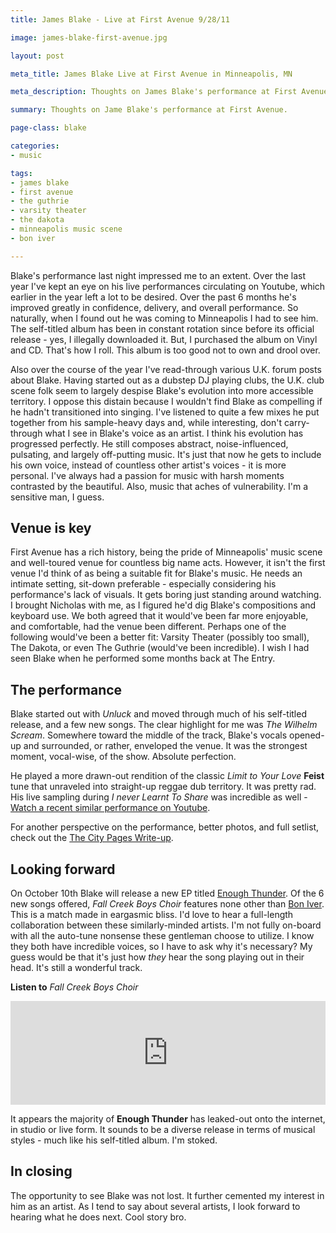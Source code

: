 ```yaml
---
title: James Blake - Live at First Avenue 9/28/11

image: james-blake-first-avenue.jpg

layout: post

meta_title: James Blake Live at First Avenue in Minneapolis, MN

meta_description: Thoughts on James Blake's performance at First Avenue in Downtown Minneapolis on Wednesday, September 28th, 2011

summary: Thoughts on Jame Blake's performance at First Avenue.

page-class: blake

categories: 
- music

tags:
- james blake
- first avenue
- the guthrie
- varsity theater
- the dakota
- minneapolis music scene
- bon iver

---
```


Blake's performance last night impressed me to an extent. Over the last year I've kept an eye on his live performances circulating on Youtube, which earlier in the year left a lot to be desired. Over the past 6 months he's improved greatly in confidence, delivery, and overall performance. So naturally, when I found out he was coming to Minneapolis I had to see him. The self-titled album has been in constant rotation since before its official release - yes, I illegally downloaded it. But, I purchased the album on Vinyl and CD. That's how I roll. This album is too good not to own and drool over.

Also over the course of the year I've read-through various U.K. forum posts about Blake. Having started out as a dubstep DJ playing clubs, the U.K. club scene folk seem to largely despise Blake's evolution into more accessible territory. I oppose this distain because I wouldn't find Blake as compelling if he hadn't transitioned into singing. I've listened to quite a few mixes he put together from his sample-heavy days and, while interesting, don't carry-through what I see in Blake's voice as an artist. I think his evolution has progressed perfectly. He still composes abstract, noise-influenced, pulsating, and largely off-putting music. It's just that now he gets to include his own voice, instead of countless other artist's voices - it is more personal. I've always had a passion for music with harsh moments contrasted by the beautiful. Also, music that aches of vulnerability. I'm a sensitive man, I guess.

## Venue is key
First Avenue has a rich history, being the pride of Minneapolis' music scene and well-toured venue for countless big name acts. However, it isn't the first venue I'd think of as being a suitable fit for Blake's music. He needs an intimate setting, sit-down preferable - especially considering his performance's lack of visuals. It gets boring just standing around watching. I brought Nicholas with me, as I figured he'd dig Blake's compositions and keyboard use. We both agreed that it would've been far more enjoyable, and comfortable, had the venue been different. Perhaps one of the following would've been a better fit: Varsity Theater (possibly too small), The Dakota, or even The Guthrie (would've been incredible). I wish I had seen Blake when he performed some months back at The Entry.

## The performance
Blake started out with *Unluck* and moved through much of his self-titled release, and a few new songs. The clear highlight for me was *The Wilhelm Scream*. Somewhere toward the middle of the track, Blake's vocals opened-up and surrounded, or rather, enveloped the venue. It was the strongest moment, vocal-wise, of the show. Absolute perfection.

He played a more drawn-out rendition of the classic *Limit to Your Love* **Feist** tune that unraveled into straight-up reggae dub territory. It was pretty rad. His live sampling during *I never Learnt To Share* was incredible as well - <a href="http://www.youtube.com/watch?v=CqY2qcQYjy0" title="Live Sampled I Never Learnt to Share">Watch a recent similar performance on Youtube</a>.

For another perspective on the performance, better photos, and full setlist, check out the <a href="http://blogs.citypages.com/gimmenoise/2011/09/james_blake_at_first_avenue.php" title="City Pages James Blake Performance write-up">The City Pages Write-up</a>.

## Looking forward
On October 10th Blake will release a new EP titled <a href="http://prettymuchamazing.com/music/stream/james-blake-enough-thunder-kcrw-session" title="James Blake - Enough Thunder">Enough Thunder</a>. Of the 6 new songs offered, *Fall Creek Boys Choir* features none other than <a href="http://boniver.org/" title="Bon Iver">Bon Iver</a>. This is a match made in eargasmic bliss. I'd love to hear a full-length collaboration between these similarly-minded artists. I'm not fully on-board with all the auto-tune nonsense these gentleman choose to utilize. I know they both have incredible voices, so I have to ask why it's necessary? My guess would be that it's just how *they* hear the song playing out in their head. It's still a wonderful track.

**Listen to** *Fall Creek Boys Choir*

<iframe width="100%" height="166" scrolling="no" frameborder="no" src="https://w.soundcloud.com/player/?url=https%3A//api.soundcloud.com/tracks/22223885&amp;color=ff5500&amp;auto_play=false&amp;hide_related=false&amp;show_comments=true&amp;show_user=true&amp;show_reposts=false;&show_artwork=false"></iframe>

It appears the majority of **Enough Thunder** has leaked-out onto the internet, in studio or live form. It sounds to be a diverse release in terms of musical styles - much like his self-titled album. I'm stoked.

## In closing
The opportunity to see Blake was not lost. It further cemented my interest in him as an artist. As I tend to say about several artists, I look forward to hearing what he does next. Cool story bro.

